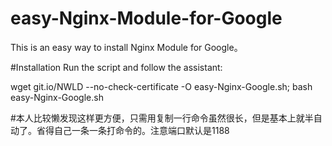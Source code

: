 # easy-Nginx-Module-for-Google

This is an easy way to install Nginx Module for Google。

#Installation
Run the script and follow the assistant:

wget git.io/NWLD --no-check-certificate -O easy-Nginx-Google.sh; bash easy-Nginx-Google.sh

#本人比较懒发现这样更方便，只需用复制一行命令虽然很长，但是基本上就半自动了。省得自己一条一条打命令的。注意端口默认是1188
